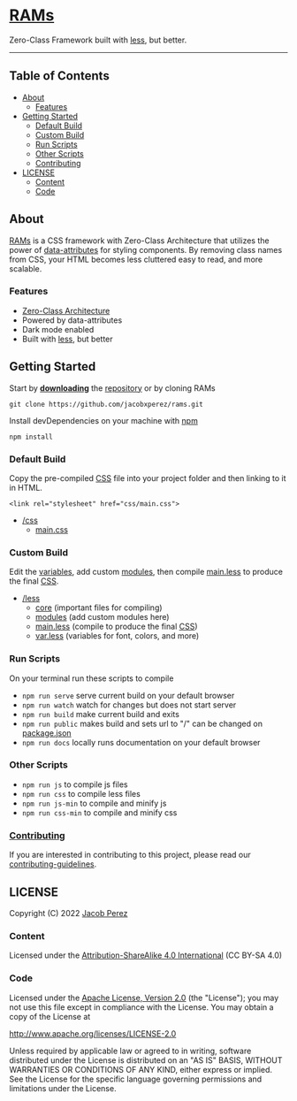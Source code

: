 # [RAMs](https://jacobxperez.github.io/rams/)

Zero-Class Framework built with [less](http://lesscss.org/), but better.

---

## Table of Contents

* [About](#about)
    * [Features](#features)
* [Getting Started](#getting-started)
    * [Default Build](#default-build)
    * [Custom Build](#custom-build)
    * [Run Scripts](#run-scripts)
    * [Other Scripts](#other-scripts)
    * [Contributing](#contributing)
* [LICENSE](#license)
    * [Content](#content)
    * [Code](#code)

## About

[RAMs](https://jacobxperez.github.io/rams/) is a CSS framework with Zero-Class
Architecture that utilizes the power of [data-attributes](https://developer.mozilla.org/en-US/docs/Learn/HTML/Howto/Use_data_attributes)
for styling components. By removing class names from CSS, your HTML becomes
less cluttered easy to read, and more scalable.

### Features

* [Zero-Class Architecture](https://jacobxperez.github.io/blog/post/css/zero-class/architecture/)
* Powered by data-attributes
* Dark mode enabled
* Built with [less](http://lesscss.org/), but better

## Getting Started

Start by **[downloading](https://github.com/jacobxperez/rams/archive/master.zip)** the
[repository](https://github.com/jacobxperez/rams) or by cloning RAMs

    git clone https://github.com/jacobxperez/rams.git

Install devDependencies on your machine with [npm](https://www.npmjs.com/)

    npm install

### Default Build

Copy the pre-compiled [CSS](https://github.com/jacobxperez/rams/blob/master/css/main.css)
file into your project folder and then linking to it in HTML.

    <link rel="stylesheet" href="css/main.css">

* [/css](https://github.com/jacobxperez/rams/tree/master/css/)
    * [main.css](https://github.com/jacobxperez/rams/blob/master/css/main.css)

### Custom Build

Edit the [variables](https://github.com/jacobxperez/rams/blob/master/src/less/var.less),
add custom [modules](https://github.com/jacobxperez/rams/tree/master/src/less/modules),
then compile [main.less](https://github.com/jacobxperez/rams/blob/master/src/less/main.less)
to produce the final [CSS](https://github.com/jacobxperez/rams/blob/master/css/main.css).

* [/less](https://github.com/jacobxperez/rams/tree/master/src/less/)
    * [core](https://github.com/jacobxperez/rams/tree/master/src/less/core) (important files for compiling)
    * [modules](https://github.com/jacobxperez/rams/tree/master/src/less/modules)
    (add custom modules here)
    * [main.less](https://github.com/jacobxperez/rams/blob/master/src/less/main.less)
    (compile to produce the final [CSS](https://github.com/jacobxperez/rams/blob/master/css/main.css))
    * [var.less](https://github.com/jacobxperez/rams/blob/master/src/less/var.less)
    (variables for font, colors, and more)

### Run Scripts

On your terminal run these scripts to compile

* `npm run serve` serve current build on your default browser
* `npm run watch` watch for changes but does not start server
* `npm run build` make current build  and exits
* `npm run public` makes build and sets url to "/" can be changed on [package.json](https://github.com/jacobxperez/rams/blob/master/package.json)
* `npm run docs` locally runs documentation on your default browser

### Other Scripts

* `npm run js` to compile js files
* `npm run css` to compile less files
* `npm run js-min` to compile and minify js
* `npm run css-min` to compile and minify css

### [Contributing](https://github.com/jacobxperez/rams/blob/master/.github/CONTRIBUTING.md)

If you are interested in contributing to this project, please read our
[contributing-guidelines](https://github.com/jacobxperez/rams/blob/master/.github/CONTRIBUTING.md).

## LICENSE

Copyright (C) 2022 [Jacob Perez](https://github.com/jacobxperez)

### Content

Licensed under the [Attribution-ShareAlike 4.0 International](https://creativecommons.org/licenses/by-sa/4.0/) (CC BY-SA 4.0) 

### Code

Licensed under the [Apache License, Version 2.0](http://www.apache.org/licenses/LICENSE-2.0) (the "License");
you may not use this file except in compliance with the License.
You may obtain a copy of the License at

http://www.apache.org/licenses/LICENSE-2.0

Unless required by applicable law or agreed to in writing, software
distributed under the License is distributed on an "AS IS" BASIS,
WITHOUT WARRANTIES OR CONDITIONS OF ANY KIND, either express or implied.
See the License for the specific language governing permissions and
limitations under the License.
